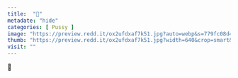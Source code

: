 ```yaml
---
title:  "👅"
metadate: "hide"
categories: [ Pussy ]
image: "https://preview.redd.it/ox2ufdxaf7k51.jpg?auto=webp&s=779fc08d40e5c37af910f9e6b8c349b664c04aa2"
thumb: "https://preview.redd.it/ox2ufdxaf7k51.jpg?width=640&crop=smart&auto=webp&s=a3565ad8734911aa1833b711193e1db44e03a2b6"
visit: ""
---
```

👅

